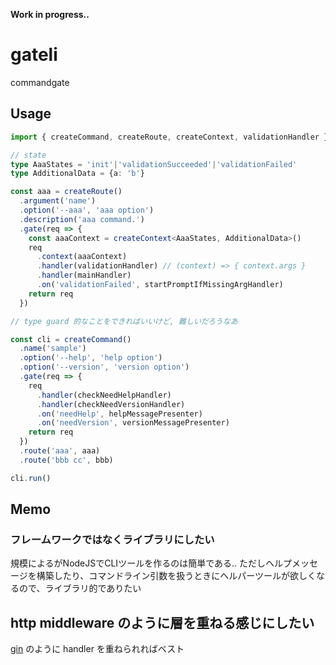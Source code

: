 **Work in progress..**
# gateli
commandgate

## Usage
~~~ts
import { createCommand, createRoute, createContext, validationHandler } from './src/main'

// state
type AaaStates = 'init'|'validationSucceeded'|'validationFailed'
type AdditionalData = {a: 'b'}

const aaa = createRoute()
  .argument('name')
  .option('--aaa', 'aaa option')
  .description('aaa command.')
  .gate(req => {
    const aaaContext = createContext<AaaStates, AdditionalData>()
    req
      .context(aaaContext)
      .handler(validationHandler) // (context) => { context.args }
      .handler(mainHandler)
      .on('validationFailed', startPromptIfMissingArgHandler)
    return req
  })

// type guard 的なことをできればいいけど, 難しいだろうなあ

const cli = createCommand()
  .name('sample')
  .option('--help', 'help option')
  .option('--version', 'version option')
  .gate(req => {
    req
      .handler(checkNeedHelpHandler)
      .handler(checkNeedVersionHandler)
      .on('needHelp', helpMessagePresenter)
      .on('needVersion', versionMessagePresenter)
    return req
  })
  .route('aaa', aaa)
  .route('bbb cc', bbb)

cli.run()
~~~

## Memo
### フレームワークではなくライブラリにしたい
規模によるがNodeJSでCLIツールを作るのは簡単である.. 
ただしヘルプメッセージを構築したり、コマンドライン引数を扱うときにヘルパーツールが欲しくなるので、ライブラリ的でありたい

## http middleware のように層を重ねる感じにしたい
[gin](https://github.com/gin-gonic/gin) のように handler を重ねられればベスト
